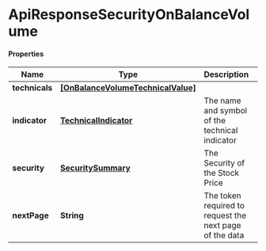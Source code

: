 # ApiResponseSecurityOnBalanceVolume

#### Properties
Name | Type | Description | Notes
------------ | ------------- | ------------- | -------------
**technicals** | [**[OnBalanceVolumeTechnicalValue]**](OnBalanceVolumeTechnicalValue.md) |  | [optional] 
**indicator** | [**TechnicalIndicator**](TechnicalIndicator.md) | The name and symbol of the technical indicator | [optional] 
**security** | [**SecuritySummary**](SecuritySummary.md) | The Security of the Stock Price | [optional] 
**nextPage** | **String** | The token required to request the next page of the data | [optional] 



